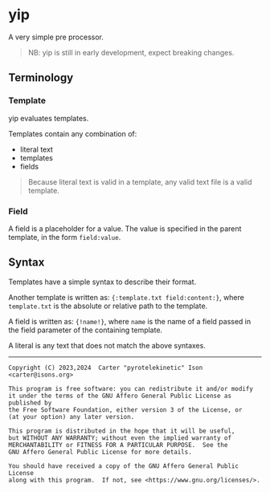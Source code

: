 # yip

A very simple pre processor.

> NB: yip is still in early development, expect breaking changes.


## Terminology
### Template
yip evaluates templates.

Templates contain any combination of:
- literal text
- templates
- fields

> Because literal text is valid in a template, any valid text file is a valid
> template.

### Field
A field is a placeholder for a value. The value is specified in the parent
template, in the form `field:value`.


## Syntax
Templates have a simple syntax to describe their format.

Another template is written as: `{:template.txt field:content:}`, where
`template.txt` is the absolute or relative path to the template.

A field is written as: `{!name!}`, where `name` is the name of a field passed
in the field parameter of the containing template.

A literal is any text that does not match the above syntaxes.


---

    Copyright (C) 2023,2024  Carter "pyrotelekinetic" Ison <carter@isons.org>

    This program is free software: you can redistribute it and/or modify
    it under the terms of the GNU Affero General Public License as published by
    the Free Software Foundation, either version 3 of the License, or
    (at your option) any later version.

    This program is distributed in the hope that it will be useful,
    but WITHOUT ANY WARRANTY; without even the implied warranty of
    MERCHANTABILITY or FITNESS FOR A PARTICULAR PURPOSE.  See the
    GNU Affero General Public License for more details.

    You should have received a copy of the GNU Affero General Public License
    along with this program.  If not, see <https://www.gnu.org/licenses/>.

